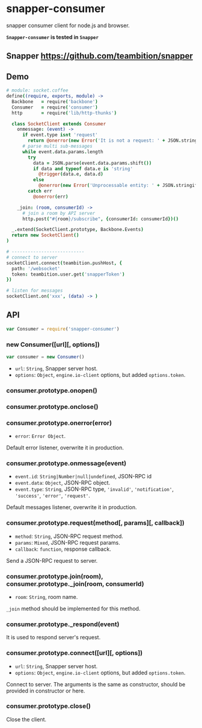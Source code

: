 snapper-consumer
===
snapper consumer client for node.js and browser.

**`Snapper-consumer` is tested in `Snapper`**

## Snapper https://github.com/teambition/snapper

## Demo

```coffee
# module: socket.coffee
define((require, exports, module) ->
  Backbone   = require('backbone')
  Consumer   = require('consumer')
  http       = require('lib/http-thunks')

  class SocketClient extends Consumer
    onmessage: (event) ->
      if event.type isnt 'request'
        return @onerror(new Error('It is not a request: ' + JSON.stringify(event.data)))
      # parse multi sub-messages
      while event.data.params.length
        try
          data = JSON.parse(event.data.params.shift())
          if data and typeof data.e is 'string'
            @trigger(data.e, data.d)
          else
            @onerror(new Error('Unprocessable entity: ' + JSON.stringify(data)))
        catch err
          @onerror(err)

    _join: (room, consumerId) ->
      # join a room by API server
      http.post("#{room}/subscribe", {consumerId: consumerId})()

  _.extend(SocketClient.prototype, Backbone.Events)
  return new SocketClient()
)

# ---------------------------
# connect to server
socketClient.connect(teambition.pushHost, {
  path: '/websocket'
  token: teambition.user.get('snapperToken')
})

# listen for messages
socketClient.on('xxx', (data) -> )
```


## API

```js
var Consumer = require('snapper-consumer')
```

### new Consumer([url][, options])

```js
var consumer = new Consumer()
```
- `url`: `String`, Snapper server host.
- `options`: `Object`, `engine.io-client` options, but added `options.token`.

### consumer.prototype.onopen()

### consumer.prototype.onclose()

### consumer.prototype.onerror(error)

- `error`: `Error Object`.

Default error listener, overwrite it in production.

### consumer.prototype.onmessage(event)

- `event.id`: `String|Number|null|undefined`, JSON-RPC id
- `event.data`: `Object`, JSON-RPC object.
- `event.type`: `String`, JSON-RPC type, `'invalid'`, `'notification'`, `'success'`, `'error'`, `'request'`.

Default messages listener, overwrite it in production.

### consumer.prototype.request(method[, params][, callback])

- `method`: `String`, JSON-RPC request method.
- `params`: `Mixed`, JSON-RPC request params.
- `callback`: `function`, response callback.

Send a JSON-RPC request to server.

### consumer.prototype.join(room), consumer.prototype._join(room, consumerId)

- `room`: `String`, room name.

`_join` method should be implemented for this method.

### consumer.prototype._respond(event)

It is used to respond server's request.

### consumer.prototype.connect([url][, options])

- `url`: `String`, Snapper server host.
- `options`: `Object`, `engine.io-client` options, but added `options.token`.

Connect to server. The arguments is the same as constructor, should be provided in constructor or here.

### consumer.prototype.close()

Close the client.
